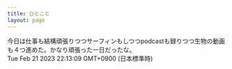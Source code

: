 ```yaml
---
title: ひとこと
layout: page
---
```

<div class="box" dt="1676985189382">
  今日は仕事も結構頑張りつつサーフィンもしつつpodcastも録りつつ生物の動画も４つ進めた。かなり頑張った一日だったな。
  <div class="content is-small">Tue Feb 21 2023 22:13:09 GMT+0900 (日本標準時)</div>
</div>
